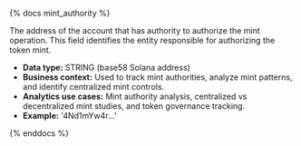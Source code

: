 {% docs mint_authority %}

The address of the account that has authority to authorize the mint operation. This field identifies the entity responsible for authorizing the token mint.

- **Data type:** STRING (base58 Solana address)
- **Business context:** Used to track mint authorities, analyze mint patterns, and identify centralized mint controls.
- **Analytics use cases:** Mint authority analysis, centralized vs decentralized mint studies, and token governance tracking.
- **Example:** '4Nd1mYw4r...'

{% enddocs %} 
